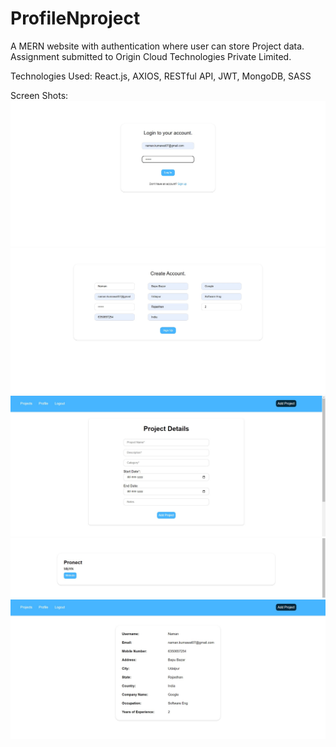 # ProfileNproject
A MERN website with authentication where user can store Project data.
Assignment submitted to Origin Cloud Technologies Private Limited.

Technologies Used: React.js, AXIOS, RESTful API, JWT, MongoDB, SASS  

Screen Shots:
<img src="https://raw.githubusercontent.com/Naman13Kumawat/ProfileNproject/main/public/images/1.jpg" alt="1" /></a>
<img src="https://raw.githubusercontent.com/Naman13Kumawat/ProfileNproject/main/public/images/2.jpg" alt="2" /></a>
<img src="https://raw.githubusercontent.com/Naman13Kumawat/ProfileNproject/main/public/images/3.jpg" alt="3" /></a>
<img src="https://raw.githubusercontent.com/Naman13Kumawat/ProfileNproject/main/public/images/4.jpg" alt="4" /></a>
<img src="https://raw.githubusercontent.com/Naman13Kumawat/ProfileNproject/main/public/images/5.jpg" alt="5" /></a>
